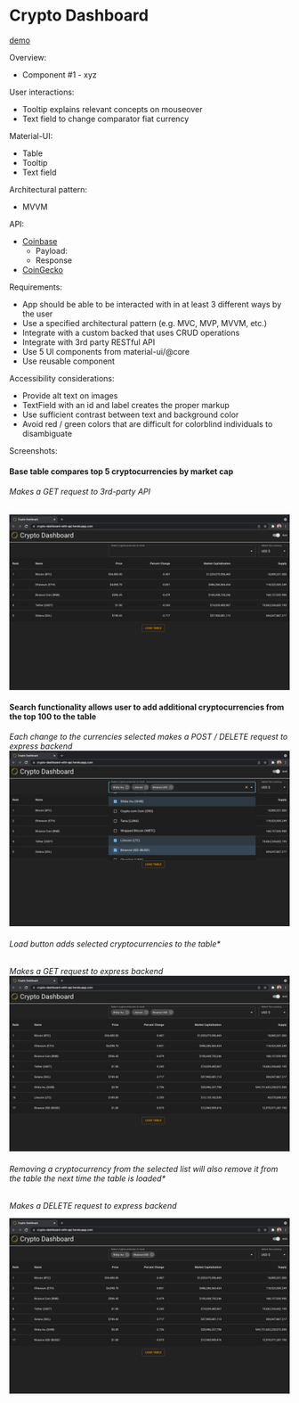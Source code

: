 # Crypto Dashboard

[demo](https://crypto-dashboard-with-api.herokuapp.com/)

Overview:

- Component #1 - xyz

User interactions:

- Tooltip explains relevant concepts on mouseover
- Text field to change comparator fiat currency

Material-UI:

- Table
- Tooltip
- Text field

Architectural pattern:

- MVVM

API:

- [Coinbase](https://developers.coinbase.com/api/v2?javascript#)
  - Payload:
  - Response
- [CoinGecko](https://www.coingecko.com/en/api/documentation)

Requirements:

- App should be able to be interacted with in at least 3 different ways by the user
- Use a specified architectural pattern (e.g. MVC, MVP, MVVM, etc.)
- Integrate with a custom backed that uses CRUD operations
- Integrate with 3rd party RESTful API
- Use 5 UI components from material-ui/@core
- Use reusable component

Accessibility considerations:

- Provide alt text on images
- TextField with an id and label creates the proper markup
- Use sufficient contrast between text and background color
- Avoid red / green colors that are difficult for colorblind individuals to disambiguate

Screenshots:

#### Base table compares top 5 cryptocurrencies by market cap
###### Makes a GET request to 3rd-party API
![base table](img/00_base_table.png)



#### Search functionality allows user to add additional cryptocurrencies from the top 100 to the table

*Each change to the currencies selected makes a POST / DELETE request to express backend*
![search](img/01_search.png)


###### Load button adds selected cryptocurrencies to the table*

*Makes a GET request to express backend*
![load](img/02_load.png)



###### Removing a cryptocurrency from the selected list will also remove it from the table the next time the table is loaded*

*Makes a DELETE request to express backend*

![remove](img/03_remove.png)
